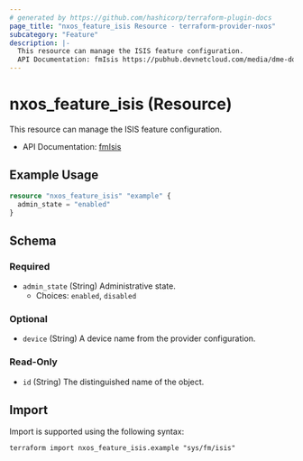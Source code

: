 ```yaml
---
# generated by https://github.com/hashicorp/terraform-plugin-docs
page_title: "nxos_feature_isis Resource - terraform-provider-nxos"
subcategory: "Feature"
description: |-
  This resource can manage the ISIS feature configuration.
  API Documentation: fmIsis https://pubhub.devnetcloud.com/media/dme-docs-10-2-2/docs/Feature%20Management/fm:Isis/
---
```


# nxos_feature_isis (Resource)

This resource can manage the ISIS feature configuration.

- API Documentation: [fmIsis](https://pubhub.devnetcloud.com/media/dme-docs-10-2-2/docs/Feature%20Management/fm:Isis/)

## Example Usage

```terraform
resource "nxos_feature_isis" "example" {
  admin_state = "enabled"
}
```

<!-- schema generated by tfplugindocs -->
## Schema

### Required

- `admin_state` (String) Administrative state.
  - Choices: `enabled`, `disabled`

### Optional

- `device` (String) A device name from the provider configuration.

### Read-Only

- `id` (String) The distinguished name of the object.

## Import

Import is supported using the following syntax:

```shell
terraform import nxos_feature_isis.example "sys/fm/isis"
```
